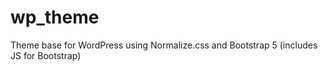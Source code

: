 # wp_theme
Theme base for WordPress using Normalize.css and Bootstrap 5 (includes JS for Bootstrap)
